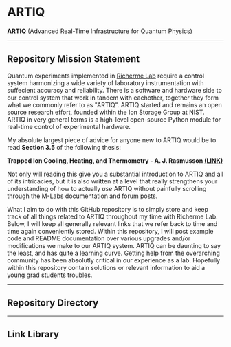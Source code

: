 # ARTIQ

**ARTIQ** (Advanced Real-Time Infrastructure for Quantum Physics)  
___

## Repository Mission Statement 

Quantum experiments implemented in [Richerme Lab](https://iontrap.physics.indiana.edu/) require a control system harmonizing a wide variety of laboratory instrumentation with suffecient accuracy and reliability. There is a software 
and hardware side to our control system that work in tandem with eachother, together they form what we commonly refer to as "ARTIQ". ARTIQ started and remains an open source research effort, founded within the Ion Storage Group at NIST. ARTIQ in very general 
terms is a high-level open-source Python module for real-time control of experimental hardware. 

My absolute largest piece of advice for anyone new to ARTIQ would be to read **Section 3.5** of the following thesis: 

**Trapped Ion Cooling, Heating, and Thermometry - A. J. Rasmusson [(LINK)](https://iontrap.physics.indiana.edu/papers/Rasmusson-Thesis.pdf)**

Not only will reading this give you a substantial introduction to ARTIQ and all of its intricacies, but it is also written at a level that really strengthens your understanding of how to actually *use* ARTIQ without painfully scrolling through the M-Labs documentation and forum posts.

What I aim to do with this GitHub repository is to simply store and keep track of all things related to ARTIQ throughout my time with Richerme Lab. Below, I will keep all generally relevant links that we refer back to time and time again conveniently stored. Within this repository, I will post example code and README documentation over various upgrades and/or modifications we make to our ARTIQ system. ARTIQ can be daunting to say the least, and has quite a learning curve. Getting help from the overarching community has been absolutly critical in our experience as a lab. Hopefully within this repository contain solutions or relevant information to aid a young grad students troubles. 

___

## Repository Directory
___

## Link Library


